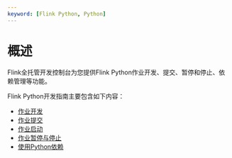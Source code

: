 ```yaml
---
keyword: [Flink Python, Python]
---
```


# 概述

Flink全托管开发控制台为您提供Flink Python作业开发、提交、暂停和停止、依赖管理等功能。

Flink Python开发指南主要包含如下内容：

-   [作业开发]()
-   [作业提交]()
-   [作业启动]()
-   [作业暂停与停止]()
-   [使用Python依赖]()

